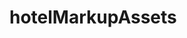 # hotelMarkupAssets
<!-- Fernando Gutierrez  -->
<!-- 11/3/2024 -->
<!-- Hamster Hotel  -->
<!-- For my website I made a hamster htoel using conatianers, rows, colamons. I also used bootstrap to align the text and the foundation of the website.  -->
<!-- peer reviewed by: Jayvon Khuth -->
<!-- Description: Overall the website has the correct layout for everything, however a lot of the spacing and sizes are wrong. For example a lot of the pictures are the wrong size, the spacing between the sections don't match, and even the background images aren't correctly centered. Another thing I noticed was that your website is not responsive, when I reduce the size to a phone or tablet, it gets all messy. Also I noticed that the nav bar gets squished too, I suggest maybe adding a hamburger button for the nav bar. I also suggest that you maybe mess around with the spacing of the sections using things like margins or padding, and you could even possibly edit the sizes of the images too. For the background images you can use things like background-position to try and position them correctly. -->

